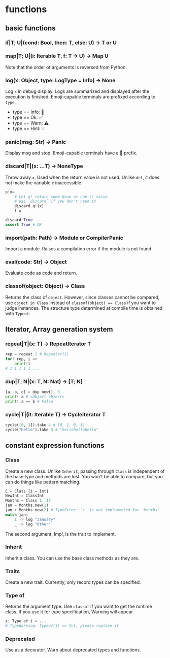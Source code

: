 # functions

## basic functions

### if|T; U|(cond: Bool, then: T, else: U) -> T or U

### map|T; U|(i: Iterable T, f: T -> U) -> Map U

Note that the order of arguments is reversed from Python.

### log(x: Object, type: LogType = Info) -> None

Log `x` in debug display. Logs are summarized and displayed after the execution is finished.
Emoji-capable terminals are prefixed according to `type`.

* type == Info: 💬
* type == Ok: ✅
* type == Warn: ⚠️
* type == Hint: 💡

### panic(msg: Str) -> Panic

Display msg and stop.
Emoji-capable terminals have a 🚨 prefix.

### discard|T|(x: ...T) -> NoneType

Throw away `x`. Used when the return value is not used. Unlike `del`, it does not make the variable `x` inaccessible.

```python
p!x=
    # Let q! return some None or non-() value
    # use `discard` if you don't need it
    discard q!(x)
    f x

discard True
assert True # OK
```

### import(path: Path) -> Module or CompilerPanic

Import a module. Raises a compilation error if the module is not found.

### eval(code: Str) -> Object

Evaluate code as code and return.

### classof(object: Object) -> Class

Returns the class of `object`.
However, since classes cannot be compared, use `object in Class` instead of `classof(object) == Class` if you want to judge instances.
The structure type determined at compile time is obtained with `Typeof`.

## Iterator, Array generation system

### repeat|T|(x: T) -> RepeatIterator T

```python
rep = repeat 1 # Repeater(1)
for! rep, i =>
    print!i
# 1 1 1 1 1 ...
```

### dup|T; N|(x: T, N: Nat) -> [T; N]

```python
[a, b, c] = dup new(), 3
print! a # <Object object>
print! a == b # False
```

### cycle|T|(it: Iterable T) -> CycleIterator T

```python
cycle([0, 1]).take 4 # [0, 1, 0, 1]
cycle("hello").take 3 # "hellohellohello"
```

## constant expression functions

### Class

Create a new class. Unlike `Inherit`, passing through `Class` is independent of the base type and methods are lost.
You won't be able to compare, but you can do things like pattern matching.

```python
C = Class {i = Int}
NewInt = ClassInt
Months = Class 1..12
jan = Months.new(1)
jan + Months.new(2) # TypeError: `+` is not implemented for 'Months'
match jan:
    1 -> log "January"
    _ -> log "Other"
```

The second argument, Impl, is the trait to implement.

### Inherit

Inherit a class. You can use the base class methods as they are.

### Traits

Create a new trait. Currently, only record types can be specified.

### Type of

Returns the argument type. Use `classof` if you want to get the runtime class.
If you use it for type specification, Warning will appear.

```python
x: Type of i = ...
# TypeWarning: Typeof(i) == Int, please replace it
```

### Deprecated

Use as a decorator. Warn about deprecated types and functions.